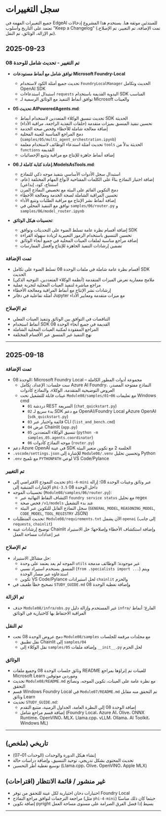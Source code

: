 <!--
CO_OP_TRANSLATOR_METADATA:
{
  "original_hash": "906e890232c6c2e1dac4cccfeb449acd",
  "translation_date": "2025-09-24T13:22:31+00:00",
  "source_file": "CHANGELOG.md",
  "language_code": "ar"
}
-->
# سجل التغييرات

جميع التغييرات المهمة في EdgeAI للمبتدئين موثقة هنا. يستخدم هذا المشروع إدخالات تعتمد على التاريخ وأسلوب "Keep a Changelog" (تمت الإضافة، تم التغيير، تم الإصلاح، تم الإزالة، الوثائق، تم النقل).

## 2025-09-23

### تم التغيير - تحديث شامل للوحدة 08
- **توافق شامل مع أنماط مستودعات Microsoft Foundry-Local**
  - تحديث جميع أمثلة الكود لاستخدام `FoundryLocalManager` الحديث وتكامل OpenAI SDK
  - استبدال استدعاءات `requests` اليدوية القديمة باستخدام SDK المناسب
  - توافق أنماط التنفيذ مع الوثائق الرسمية لـ Microsoft والعينات

- **تحديث 05.AIPoweredAgents.md**:
  - تحديث تنسيق الوكلاء المتعددين لاستخدام أنماط SDK الحديثة
  - تحسين تنفيذ المنسق بميزات متقدمة (حلقات التغذية الراجعة، مراقبة الأداء)
  - إضافة معالجة شاملة للأخطاء وفحص صحة الخدمة
  - دمج المراجع المناسبة للعينة المحلية (`samples/05/multi_agent_orchestration.ipynb`)
  - تحديث أمثلة استدعاء الوظائف لاستخدام معلمة `tools` الحديثة بدلاً من `functions` القديمة
  - إضافة أنماط جاهزة للإنتاج مع مراقبة وتتبع الإحصائيات

- **إعادة كتابة كاملة لـ 06.ModelsAsTools.md**:
  - استبدال سجل الأدوات الأساسي بتنفيذ موجه ذكي للنماذج
  - إضافة اختيار النماذج بناءً على الكلمات المفتاحية لأنواع المهام المختلفة (عام، استنتاج، كود، إبداعي)
  - دمج التكوين القائم على البيئة مع تخصيص النماذج المرن
  - تحسين المراقبة الشاملة لصحة الخدمة ومعالجة الأخطاء
  - إضافة أنماط نشر الإنتاج مع مراقبة الطلبات وتتبع الأداء
  - توافق مع التنفيذ المحلي في `samples/06/router.py` و `samples/06/model_router.ipynb`

- **تحسينات هيكل الوثائق**:
  - إضافة أقسام نظرة عامة تسلط الضوء على التحديثات وتوافق SDK
  - تحسين التنسيق باستخدام الرموز التعبيرية لزيادة سهولة القراءة
  - إضافة مراجع مناسبة لملفات العينات المحلية في جميع أنحاء الوثائق
  - تضمين إرشادات التنفيذ الجاهزة للإنتاج وأفضل الممارسات

### تمت الإضافة
- أقسام نظرة عامة شاملة في ملفات الوحدة 08 تسلط الضوء على تكامل SDK الحديث
- ملامح معمارية تعرض الميزات المتقدمة (أنظمة الوكلاء المتعددين، التوجيه الذكي)
- مراجع مباشرة لتنفيذ العينات المحلية لتجربة عملية
- إرشادات نشر الإنتاج مع أنماط المراقبة ومعالجة الأخطاء
- أمثلة تفاعلية في دفاتر Jupyter مع ميزات متقدمة ومعايير الأداء

### تم الإصلاح
- التناقضات في التوافق بين الوثائق وتنفيذ العينات الفعلي
- أنماط استخدام SDK القديمة في جميع أنحاء الوحدة 08
- المراجع المفقودة لمكتبة العينات المحلية الشاملة
- نهج التنفيذ غير المتسق عبر الأقسام المختلفة

---

## 2025-09-18

### تمت الإضافة
- الوحدة 08: Microsoft Foundry Local – مجموعة أدوات المطور الكاملة
  - ست جلسات: الإعداد، تكامل Azure AI Foundry، النماذج مفتوحة المصدر، العروض التوضيحية المتقدمة، الوكلاء، والنماذج كأدوات
  - عينات قابلة للتشغيل تحت `Module08/samples/01`–`06` مع تعليمات Windows cmd
    - `01` دردشة REST السريعة (`chat_quickstart.py`)
    - `02` بدء سريع لـ SDK مع دعم OpenAI/Foundry Local وAzure OpenAI (`sdk_quickstart.py`)
    - `03` قائمة واختبار عبر CLI (`list_and_bench.cmd`)
    - `04` عرض Chainlit (`app.py`)
    - `05` تنسيق الوكلاء المتعددين (`python -m samples.05.agents.coordinator`)
    - `06` موجه النماذج كأدوات (`router.py`)
- دعم Azure OpenAI في عينة SDK الجلسة 2 مع تكوين متغير البيئة
- `.vscode/settings.json` للإشارة إلى `Module08/.venv` وتحسين تحليل Python
- `.env` مع تلميح `PYTHONPATH` لوعي VS Code/Pylance

### تم التغيير
- تحديث النموذج الافتراضي إلى `phi-4-mini` عبر وثائق وعينات الوحدة 08؛ إزالة الإشارات المتبقية إلى `phi-3.5` داخل الوحدة 08
- تحسينات الموجه (`Module08/samples/06/router.py`):
  - اكتشاف النقاط النهائية عبر `foundry service status` مع تحليل regex
  - فحص صحة `/v1/models` عند بدء التشغيل
  - سجل النماذج القابل للتكوين عبر البيئة (`GENERAL_MODEL`, `REASONING_MODEL`, `CODE_MODEL`, `TOOL_REGISTRY` JSON)
- تحديث المتطلبات: `Module08/requirements.txt` الآن يشمل `openai` (إلى جانب `requests`, `chainlit`)
- توضيح إرشادات عينة Chainlit وإضافة استكشاف الأخطاء وإصلاحها؛ حل الاستيراد عبر إعدادات مساحة العمل

### تم الإصلاح
- حل مشاكل الاستيراد:
  - الموجه لم يعد يعتمد على وحدة `utils` غير موجودة؛ الوظائف مدمجة
  - المنسق يستخدم استيراد نسبي (`from .specialists import ...`) ويتم استدعاؤه عبر مسار الوحدة
  - تكوين VS Code/Pylance لحل استيرادات `chainlit` والحزم
- تصحيح خطأ طفيف في `STUDY_GUIDE.md` وإضافة تغطية الوحدة 08

### تم الإزالة
- حذف `Module08/infra/obs.py` غير المستخدم وإزالة دليل `infra/` الفارغ؛ أنماط المراقبة الاحتفاظ بها كاختيارية في الوثائق

### تم النقل
- دمج عروض الوحدة 08 تحت `Module08/samples` مع مجلدات مرقمة للجلسات
  - نقل تطبيق Chainlit إلى `samples/04`
  - نقل الوكلاء إلى `samples/05` وإضافة ملفات `__init__.py` لحل الحزم

### الوثائق
- وثائق جلسات الوحدة 08 وجميع ملفات README للعينات تم إثراؤها بمراجع Microsoft Learn وموردين موثوقين
- تحديث `Module08/README.md` مع نظرة عامة على العينات، تكوين الموجه، ونصائح التحقق
- قسم Windows Foundry Local في `Module07/README.md` تم التحقق منه مقابل وثائق Learn
- تحديث `STUDY_GUIDE.md`:
  - إضافة الوحدة 08 إلى النظرة العامة، الجداول الزمنية، متتبع التقدم
  - إضافة قسم مراجع شامل (Foundry Local، Azure AI، Olive، ONNX Runtime، OpenVINO، MLX، Llama.cpp، vLLM، Ollama، AI Toolkit، Windows ML)

---

## تاريخي (ملخص)
- إنشاء هيكل الدورة والوحدات (الوحدات 01–07)
- تحديث المحتوى بشكل تدريجي، توحيد التنسيق، وإضافة دراسات حالة
- توسيع تغطية أطر التحسين (Llama.cpp، Olive، OpenVINO، Apple MLX)

## غير منشور / قائمة الانتظار (اقتراحات)
- اختبارات دخان اختيارية لكل عينة للتحقق من توفر Foundry Local
- مراجعة الترجمات لتوافق مراجع النماذج (مثل `phi-4-mini`) حيثما كان ذلك مناسبًا
- إضافة تكوين pyright بسيط إذا فضل الفرق الصرامة على مستوى مساحة العمل

---

